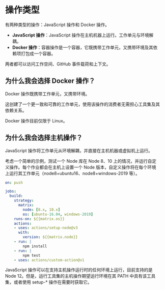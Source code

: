 # 操作类型

有两种类型的操作：JavaScript 操作和 Docker 操作。

- **JavaScript 操作**：JavaScript 操作在主机机器上运行。工作单元与环境解耦。
- **Docker 操作**：容器操作是一个容器，它既携带工作单元，又携带环境及其依赖项打包成一个容器。

两者都可以访问工作空间、GitHub 事件载荷和上下文。

## 为什么我会选择 Docker 操作？

Docker 操作既携带工作单元，又携带环境。

这创建了一个更一致和可靠的工作单元，使用该操作的消费者无需担心工具集及其依赖关系。

Docker 操作目前仅限于 Linux。

## 为什么我会选择主机操作？

JavaScript 操作将工作单元从环境解耦，并直接在主机机器或虚拟机上运行。

考虑一个简单的示例，测试一个 Node 库在 Node 8、10 上的情况，并运行自定义操作。每个作业都会在主机上设置一个 Node 版本，自定义操作将在每个环境上运行其工作单元（node8+ubuntu16、node8+windows-2019 等）。

```yaml
on: push

jobs:
  build:
    strategy: 
      matrix:
        node: [8.x, 10.x]
        os: [ubuntu-16.04, windows-2019]
    runs-on: ${{matrix.os}}
    actions:
    - uses: actions/setup-node@v3
      with:
        version: ${{matrix.node}}
    - run: | 
        npm install
    - run: |
        npm test
    - uses: actions/custom-action@v1
```

JavaScript 操作可以在支持主机操作运行时的任何环境上运行，目前支持的是 Node 12。但是，运行工具集的主机操作期望运行环境在其 PATH 中具有该工具集，或者使用 setup-* 操作在需要时获取它。